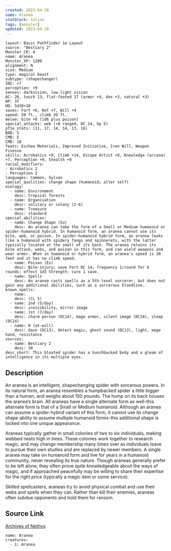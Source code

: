 ```yaml
---
created: 2023-04-28
name: Aranea
statblock: inline
tags: [monster]
updated: 2023-04-28
---
```

```statblock
layout: Basic Pathfinder 1e Layout
source: "Bestiary 2"
Monster_CR: 4
name: Aranea
Monster_XP: 1200
alignment: N
size: Medium
type: magical beast
subtype: (shapechanger)
INI: +7
perception: +9
senses: darkvision, low-light vision
AC: 20, touch 13, flat-footed 17 (armor +4, dex +3, natural +3)
HP: 37
HD: 5d10+10
saves: Fort +6, Ref +7, Will +4
speed: 50 ft., climb 30 ft.
melee: bite +8 (1d6 plus poison)
special_attacks: web (+8 ranged, DC 14, hp 5)
pf1e_stats: [11, 17, 14, 14, 13, 16]
BAB: 5
CMB: 5
CMD: 18
feats: Eschew Materials, Improved Initiative, Iron Will, Weapon Finesse
skills: Acrobatics +9, Climb +14, Escape Artist +8, Knowledge (arcana) +7, Perception +9, Stealth +9
racial_modifiers:
- Acrobatics 2
- Perception 2
languages: Common, Sylvan
special_qualities: change shape (humanoid; alter self)
ecology:
  - name: Environment
    desc: tropical forests
  - name: Organisation
    desc: solitary or colony (2-6)
  - name: Treasure
    desc: standard
special_abilities:
  - name: Change Shape (Su)
    desc: An aranea can take the form of a Small or Medium humanoid or spider-humanoid hybrid. In humanoid form, an aranea cannot use its bite, web, or poison. In spider-humanoid hybrid form, an aranea looks like a humanoid with spidery fangs and spinnerets, with the latter typically located at the small of its back. The aranea retains its bite attack, webs, and poison in this form, and can wield weapons and wear armor. When in humanoid or hybrid form, an aranea’s speed is 30 feet and it has no climb speed.
  - name: Poison (Ex)
    desc: Bite-injury; save Fort DC 14; frequency 1/round for 6 rounds; effect 1d3 Strength; cure 1 save.
  - name: Spells
    desc: An aranea casts spells as a 5th-level sorcerer, but does not gain any additional abilities, such as a sorcerous bloodline.
known_spells:
  - name:
    desc: (CL 5)
  - name: 2nd (5/day)
    desc: invisibility, mirror image
  - name: 1st (7/day)
    desc: charm person (DC14), mage armor, silent image (DC14), sleep (DC14)
  - name: 0 (at-will)
    desc: daze (DC13), detect magic, ghost sound (DC13), light, mage hand, resistance
sources:
  - name: Bestiary 2
    desc: 30
desc_short: This bloated spider has a hunchbacked body and a gleam of intelligence in its multiple eyes. 
```
## Description
An aranea is an intelligent, shapechanging spider with sorcerous powers. In its natural form, an aranea resembles a humpbacked spider a little bigger than a human, and weighs about 150 pounds. The hump on its back houses the aranea’s brain. All araneas have a single alternate form as well-this alternate form is that of a Small or Medium humanoid. Although an aranea can assume a spider-hybrid variant of this form, it cannot use its change shape ability to assume multiple humanoid forms-this additional shape is locked into one unique appearance. 

Araneas typically gather in small colonies of two to six individuals, making webbed nests high in trees. These colonies work together to research magic, and may change membership many times over as individuals leave to pursue their own studies and are replaced by newer members. A single aranea may take on humanoid form and live for years in a humanoid community, never revealing its true nature. Though araneas generally prefer to be left alone, they often prove quite knowledgeable about the ways of magic, and if approached peacefully may be willing to share their expertise for the right price (typically a magic item or some service). 

Skilled spellcasters, araneas try to avoid physical combat and use their webs and spells when they can. Rather than kill their enemies, araneas often subdue opponents and hold them for ransom.
## Source Link
[Archives of Nethys](https://aonprd.com/MonsterDisplay.aspx?ItemName=Aranea)
```encounter-table
name: Aranea
creatures:
  - 1: Aranea
```
